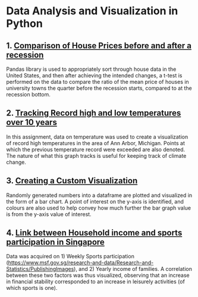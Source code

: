 # Data Analysis and Visualization in Python

## 1. [Comparison of House Prices before and after a recession](https://github.com/SphericalCopper/Data-Science-Projects-done-on-Coursera/blob/master/Module%201%20Assignment%204.ipynb)

Pandas library is used to appropriately sort through house data in the United States, and then after achieving the intended changes, a t-test is performed on the data to compare the ratio of the mean price of houses in university towns the quarter before the recession starts, compared to at the recession bottom.

## 2. [Tracking Record high and low temperatures over 10 years](https://github.com/SphericalCopper/Data-Science-Projects-done-on-Coursera/blob/master/Module%202%20Assignment%202.ipynb)

In this assignment, data on temperature was used to create a visualization of record high temperatures in the area of Ann Arbor, Michigan. Points at which the previous temperature record were exceeded are also denoted. The nature of what this graph tracks is useful for keeping track of climate change. 

## 3. [Creating a Custom Visualization](https://github.com/SphericalCopper/Data-Science-Projects-done-on-Coursera/blob/master/Module%202%20Assignment%203.ipynb)

Randomly generated numbers into a dataframe are plotted and visualized in the form of a bar chart. A point of interest on the y-axis is identified, and colours are also used to help convey how much further the bar graph value is from the y-axis value of interest.

## 4. [Link between Household income and sports participation in Singapore](https://github.com/SphericalCopper/Data-Science-Projects-done-on-Coursera/blob/master/Module%202%20Assignment%204.ipynb)

Data was acquired on 1) Weekly Sports participation (https://www.msf.gov.sg/research-and-data/Research-and-Statistics/PublishingImages), and 2) Yearly income of families. A correlation between these two factors was thus visualized, observing that an increase in financial stability corresponded to an increase in leisurely activities (of which sports is one).
